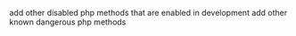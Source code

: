 add other disabled php methods that are enabled in development
add other known dangerous php methods